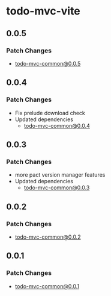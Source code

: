 # todo-mvc-vite

## 0.0.5

### Patch Changes

- todo-mvc-common@0.0.5

## 0.0.4

### Patch Changes

- Fix prelude download check
- Updated dependencies
  - todo-mvc-common@0.0.4

## 0.0.3

### Patch Changes

- more pact version manager features
- Updated dependencies
  - todo-mvc-common@0.0.3

## 0.0.2

### Patch Changes

- todo-mvc-common@0.0.2

## 0.0.1

### Patch Changes

- todo-mvc-common@0.0.1
